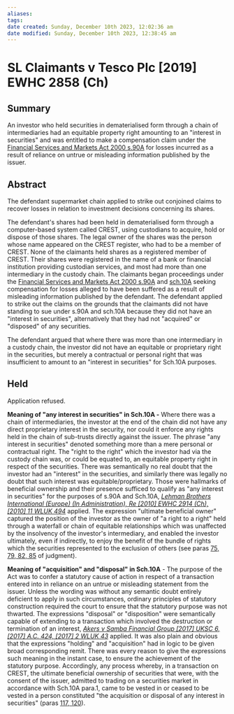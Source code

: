 ```yaml
---
aliases: 
tags: 
date created: Sunday, December 10th 2023, 12:02:36 am
date modified: Sunday, December 10th 2023, 12:38:45 am
---
```


# SL Claimants v Tesco Plc [2019] EWHC 2858 (Ch)

## Summary

An investor who held securities in dematerialised form through a chain of intermediaries had an equitable property right amounting to an "interest in securities" and was entitled to make a compensation claim under the [Financial Services and Markets Act 2000 s.90A](https://uk.westlaw.com/Document/IE056AC2089A411DBA26881BBF5385157/View/FullText.html?originationContext=document&transitionType=DocumentItem&ppcid=82d04f4b11bf4216b9412d6b7463fbc9&contextData=(sc.Default)) for losses incurred as a result of reliance on untrue or misleading information published by the issuer.

## Abstract

The defendant supermarket chain applied to strike out conjoined claims to recover losses in relation to investment decisions concerning its shares.

The defendant's shares had been held in dematerialised form through a computer-based system called CREST, using custodians to acquire, hold or dispose of those shares. The legal owner of the shares was the person whose name appeared on the CREST register, who had to be a member of CREST. None of the claimants held shares as a registered member of CREST. Their shares were registered in the name of a bank or financial institution providing custodian services, and most had more than one intermediary in the custody chain. The claimants began proceedings under the [Financial Services and Markets Act 2000 s.90A](https://uk.westlaw.com/Document/IE056AC2089A411DBA26881BBF5385157/View/FullText.html?originationContext=document&transitionType=DocumentItem&ppcid=82d04f4b11bf4216b9412d6b7463fbc9&contextData=(sc.Default)) and [sch.10A](https://uk.westlaw.com/Document/IC9F71340BAF911DF8A7EFDBC48EBCBBB/View/FullText.html?originationContext=document&transitionType=DocumentItem&ppcid=82d04f4b11bf4216b9412d6b7463fbc9&contextData=(sc.Default)) seeking compensation for losses alleged to have been suffered as a result of misleading information published by the defendant. The defendant applied to strike out the claims on the grounds that the claimants did not have standing to sue under s.90A and sch.10A because they did not have an "interest in securities", alternatively that they had not "acquired" or "disposed" of any securities.

The defendant argued that where there was more than one intermediary in a custody chain, the investor did not have an equitable or proprietary right in the securities, but merely a contractual or personal right that was insufficient to amount to an "interest in securities" for Sch.10A purposes.

## Held

Application refused.

**Meaning of "any interest in securities" in Sch.10A -** Where there was a chain of intermediaries, the investor at the end of the chain did not have any direct proprietary interest in the security, nor could it enforce any rights held in the chain of sub-trusts directly against the issuer. The phrase "any interest in securities" denoted something more than a mere personal or contractual right. The "right to the right" which the investor had via the custody chain was, or could be equated to, an equitable property right in respect of the securities. There was semantically no real doubt that the investor had an "interest" in the securities, and similarly there was legally no doubt that such interest was equitable/proprietary. Those were hallmarks of beneficial ownership and their presence sufficed to qualify as "any interest in securities" for the purposes of s.90A and Sch.10A, _[Lehman Brothers International (Europe) (In Administration), Re [2010] EWHC 2914 (Ch), [2010] 11 WLUK 494](https://uk.westlaw.com/Document/IACB8A4F0F69B11DFB99CA99461512FB4/View/FullText.html?originationContext=document&transitionType=DocumentItem&ppcid=82d04f4b11bf4216b9412d6b7463fbc9&contextData=(sc.Default))_ applied. The expression "ultimate beneficial owner" captured the position of the investor as the owner of "a right to a right" held through a waterfall or chain of equitable relationships which was unaffected by the insolvency of the investor's intermediary, and enabled the investor ultimately, even if indirectly, to enjoy the benefit of the bundle of rights which the securities represented to the exclusion of others (see paras [75, 79, 82, 85](javascript:void(0); "View judgment paragraphs") of judgment).

**Meaning of "acquisition" and "disposal" in Sch.10A** - The purpose of the Act was to confer a statutory cause of action in respect of a transaction entered into in reliance on an untrue or misleading statement from the issuer. Unless the wording was without any semantic doubt entirely deficient to apply in such circumstances, ordinary principles of statutory construction required the court to ensure that the statutory purpose was not thwarted. The expressions "disposal" or "disposition" were semantically capable of extending to a transaction which involved the destruction or termination of an interest, _[Akers v Samba Financial Group [2017] UKSC 6, [2017] A.C. 424, [2017] 2 WLUK 43](https://uk.westlaw.com/Document/I4E29AAB0E87511E6B3F1CC5DBA23A5D1/View/FullText.html?originationContext=document&transitionType=DocumentItem&ppcid=82d04f4b11bf4216b9412d6b7463fbc9&contextData=(sc.Default))_ applied. It was also plain and obvious that the expressions "holding" and "acquisition" had in logic to be given broad corresponding remit. There was every reason to give the expressions such meaning in the instant case, to ensure the achievement of the statutory purpose. Accordingly, any process whereby, in a transaction on CREST, the ultimate beneficial ownership of securities that were, with the consent of the issuer, admitted to trading on a securities market in accordance with Sch.10A para.1, came to be vested in or ceased to be vested in a person constituted "the acquisition or disposal of any interest in securities" (paras [117, 120](javascript:void(0); "View judgment paragraphs")).
